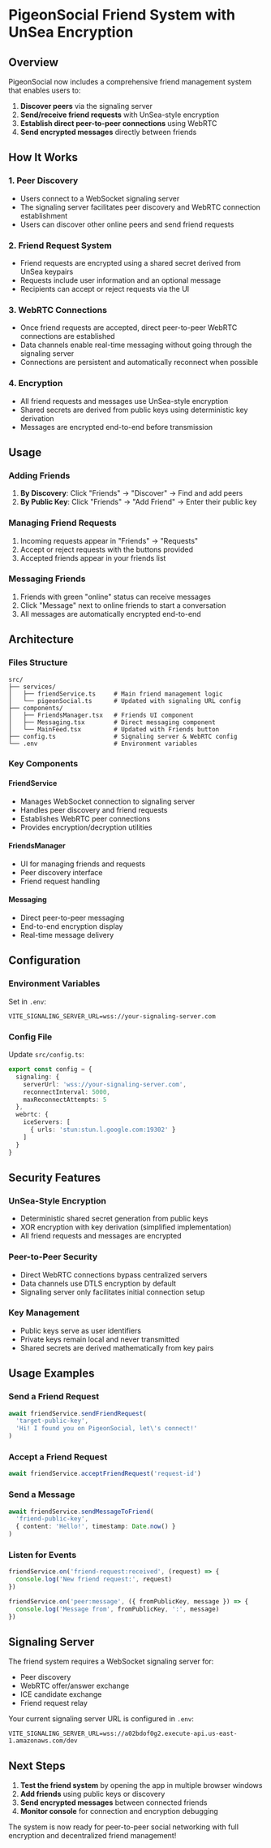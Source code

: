 # PigeonSocial Friend System with UnSea Encryption

## Overview

PigeonSocial now includes a comprehensive friend management system that enables users to:

1. **Discover peers** via the signaling server
2. **Send/receive friend requests** with UnSea-style encryption
3. **Establish direct peer-to-peer connections** using WebRTC
4. **Send encrypted messages** directly between friends

## How It Works

### 1. Peer Discovery

- Users connect to a WebSocket signaling server
- The signaling server facilitates peer discovery and WebRTC connection establishment
- Users can discover other online peers and send friend requests

### 2. Friend Request System

- Friend requests are encrypted using a shared secret derived from UnSea keypairs
- Requests include user information and an optional message
- Recipients can accept or reject requests via the UI

### 3. WebRTC Connections

- Once friend requests are accepted, direct peer-to-peer WebRTC connections are established
- Data channels enable real-time messaging without going through the signaling server
- Connections are persistent and automatically reconnect when possible

### 4. Encryption

- All friend requests and messages use UnSea-style encryption
- Shared secrets are derived from public keys using deterministic key derivation
- Messages are encrypted end-to-end before transmission

## Usage

### Adding Friends

1. **By Discovery**: Click "Friends" → "Discover" → Find and add peers
2. **By Public Key**: Click "Friends" → "Add Friend" → Enter their public key

### Managing Friend Requests

1. Incoming requests appear in "Friends" → "Requests"
2. Accept or reject requests with the buttons provided
3. Accepted friends appear in your friends list

### Messaging Friends

1. Friends with green "online" status can receive messages
2. Click "Message" next to online friends to start a conversation
3. All messages are automatically encrypted end-to-end

## Architecture

### Files Structure

```
src/
├── services/
│   ├── friendService.ts     # Main friend management logic
│   └── pigeonSocial.ts      # Updated with signaling URL config
├── components/
│   ├── FriendsManager.tsx   # Friends UI component
│   ├── Messaging.tsx        # Direct messaging component
│   └── MainFeed.tsx         # Updated with Friends button
├── config.ts                # Signaling server & WebRTC config
└── .env                     # Environment variables
```

### Key Components

#### FriendService
- Manages WebSocket connection to signaling server
- Handles peer discovery and friend requests
- Establishes WebRTC peer connections
- Provides encryption/decryption utilities

#### FriendsManager
- UI for managing friends and requests
- Peer discovery interface
- Friend request handling

#### Messaging
- Direct peer-to-peer messaging
- End-to-end encryption display
- Real-time message delivery

## Configuration

### Environment Variables

Set in `.env`:
```
VITE_SIGNALING_SERVER_URL=wss://your-signaling-server.com
```

### Config File

Update `src/config.ts`:
```typescript
export const config = {
  signaling: {
    serverUrl: 'wss://your-signaling-server.com',
    reconnectInterval: 5000,
    maxReconnectAttempts: 5
  },
  webrtc: {
    iceServers: [
      { urls: 'stun:stun.l.google.com:19302' }
    ]
  }
}
```

## Security Features

### UnSea-Style Encryption
- Deterministic shared secret generation from public keys
- XOR encryption with key derivation (simplified implementation)
- All friend requests and messages are encrypted

### Peer-to-Peer Security
- Direct WebRTC connections bypass centralized servers
- Data channels use DTLS encryption by default
- Signaling server only facilitates initial connection setup

### Key Management
- Public keys serve as user identifiers
- Private keys remain local and never transmitted
- Shared secrets are derived mathematically from key pairs

## Usage Examples

### Send a Friend Request
```typescript
await friendService.sendFriendRequest(
  'target-public-key',
  'Hi! I found you on PigeonSocial, let\'s connect!'
)
```

### Accept a Friend Request
```typescript
await friendService.acceptFriendRequest('request-id')
```

### Send a Message
```typescript
await friendService.sendMessageToFriend(
  'friend-public-key',
  { content: 'Hello!', timestamp: Date.now() }
)
```

### Listen for Events
```typescript
friendService.on('friend-request:received', (request) => {
  console.log('New friend request:', request)
})

friendService.on('peer:message', ({ fromPublicKey, message }) => {
  console.log('Message from', fromPublicKey, ':', message)
})
```

## Signaling Server

The friend system requires a WebSocket signaling server for:
- Peer discovery
- WebRTC offer/answer exchange
- ICE candidate exchange
- Friend request relay

Your current signaling server URL is configured in `.env`:
```
VITE_SIGNALING_SERVER_URL=wss://a02bdof0g2.execute-api.us-east-1.amazonaws.com/dev
```

## Next Steps

1. **Test the friend system** by opening the app in multiple browser windows
2. **Add friends** using public keys or discovery
3. **Send encrypted messages** between connected friends
4. **Monitor console** for connection and encryption debugging

The system is now ready for peer-to-peer social networking with full encryption and decentralized friend management!
